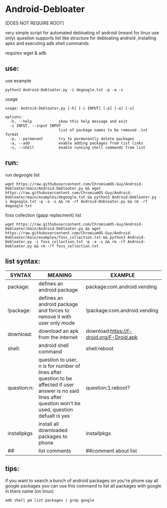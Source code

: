 # Android-Debloater
[DOES NOT REQUIRE ROOT]

very simple script for automated debloating of android (meant for linux use only)
question
supports list like structure for debloating android ,installing apks and executing adb shell commands

requires wget & adb
## use:
use example
```shell
python3 Android-Debloater.py -i degoogle.txt -p -a -s
```

usage
```
usage: Android-Debloater.py [-h] [-i INPUT] [-p] [-a] [-s]

options:
  -h, --help            show this help message and exit
  -i INPUT, --input INPUT
                        list of package names to be removed .txt format
  -p, --permenant       try to permenantly delete packages
  -a, --add             enable adding packages from list links
  -s, --shell           enable running shell commands from list
```
## run:
run degoogle list
```shell
wget https://raw.githubusercontent.com/ChromiumOS-Guy/Android-Debloater/main/Android-Debloater.py && wget https://raw.githubusercontent.com/ChromiumOS-Guy/Android-Debloater/main/examples/degoogle.txt && python3 Android-Debloater.py -i degoogle.txt -p -a -s && rm -rf Android-Debloater.py && rm -rf degoogle.txt
```

foss collection (gapp replacment) list
```shell
wget https://raw.githubusercontent.com/ChromiumOS-Guy/Android-Debloater/main/Android-Debloater.py && wget https://raw.githubusercontent.com/ChromiumOS-Guy/Android-Debloater/main/examples/foss_collection.txt && python3 Android-Debloater.py -i foss_collection.txt -p -a -s && rm -rf Android-Debloater.py && rm -rf foss_collection.txt
```

## list syntax:
SYNTAX | MEANING | EXAMPLE
------------- | ------------- | -------------
package: | defines an android package | package:com.android.vending
!package: | defines an android package and forces to remove it with user only mode | !package:com.android.vending
download: | download an apk from the internet | download:https://f-droid.org/F-Droid.apk
shell: | android shell command | shell:reboot
question:n: | question to user, n is for number of lines after question to be affected if user answer is no said lines after question won't be used, question defualt is yes | question:1:reboot?
installpkgs | install all downloaded packages to phone | installpkgs
*##* | list comments | ##comment about list


## tips:
if you want to search a bunch of android packages on you're phone say all google packages you can use this command to list all packages with google in there name (on linux)
```shell
adb shell pm list packages | grep google
```
